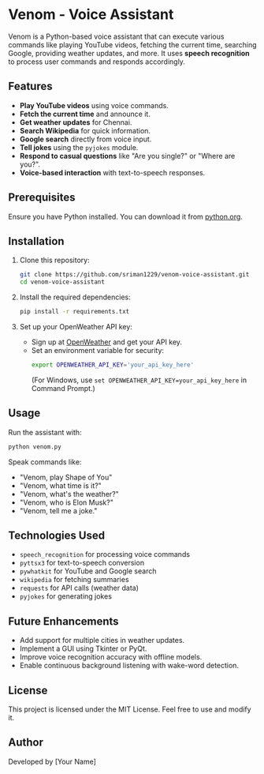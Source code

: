 # Venom - Voice Assistant

Venom is a Python-based voice assistant that can execute various commands like playing YouTube videos, fetching the current time, searching Google, providing weather updates, and more. It uses **speech recognition** to process user commands and responds accordingly.

## Features
- **Play YouTube videos** using voice commands.
- **Fetch the current time** and announce it.
- **Get weather updates** for Chennai.
- **Search Wikipedia** for quick information.
- **Google search** directly from voice input.
- **Tell jokes** using the `pyjokes` module.
- **Respond to casual questions** like "Are you single?" or "Where are you?".
- **Voice-based interaction** with text-to-speech responses.

## Prerequisites
Ensure you have Python installed. You can download it from [python.org](https://www.python.org/).

## Installation
1. Clone this repository:
   ```sh
   git clone https://github.com/sriman1229/venom-voice-assistant.git
   cd venom-voice-assistant
   ```

2. Install the required dependencies:
   ```sh
   pip install -r requirements.txt
   ```

3. Set up your OpenWeather API key:
   - Sign up at [OpenWeather](https://openweathermap.org/) and get your API key.
   - Set an environment variable for security:
     ```sh
     export OPENWEATHER_API_KEY='your_api_key_here'
     ```
     (For Windows, use `set OPENWEATHER_API_KEY=your_api_key_here` in Command Prompt.)

## Usage
Run the assistant with:
```sh
python venom.py
```

Speak commands like:
- "Venom, play Shape of You"
- "Venom, what time is it?"
- "Venom, what's the weather?"
- "Venom, who is Elon Musk?"
- "Venom, tell me a joke."

## Technologies Used
- `speech_recognition` for processing voice commands
- `pyttsx3` for text-to-speech conversion
- `pywhatkit` for YouTube and Google search
- `wikipedia` for fetching summaries
- `requests` for API calls (weather data)
- `pyjokes` for generating jokes

## Future Enhancements
- Add support for multiple cities in weather updates.
- Implement a GUI using Tkinter or PyQt.
- Improve voice recognition accuracy with offline models.
- Enable continuous background listening with wake-word detection.

## License
This project is licensed under the MIT License. Feel free to use and modify it.

## Author
Developed by [Your Name]

